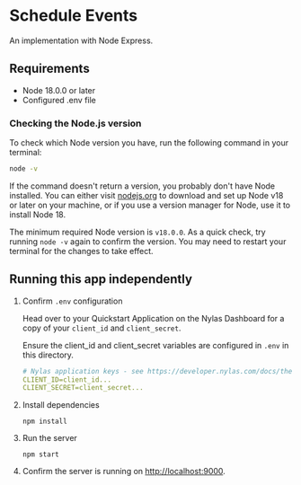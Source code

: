# Schedule Events

An implementation with Node Express.

## Requirements

- Node 18.0.0 or later
- Configured .env file

### Checking the Node.js version

To check which Node version you have, run the following command in your terminal:

```bash
node -v
```

If the command doesn't return a version, you probably don't have Node installed.  You can either visit [nodejs.org](https://nodejs.org/en/) to download and set up Node v18 or later on your machine, or if you use a version manager for Node, use it to install Node 18.

The minimum required Node version is `v18.0.0`. As a quick check, try running `node -v` again to confirm the version. You may need to restart your terminal for the changes to take effect.

## Running this app independently

1. Confirm `.env` configuration

    Head over to your Quickstart Application on the Nylas Dashboard for a copy of your `client_id` and `client_secret`.

    Ensure the client_id and client_secret variables are configured in `.env` in this directory.

    ```yaml
    # Nylas application keys - see https://developer.nylas.com/docs/the-basics/authentication/authorizing-api-requests/#sdk-authentication
    CLIENT_ID=client_id...
    CLIENT_SECRET=client_secret...
    ```

2. Install dependencies

    ```
    npm install
    ```

3. Run the server

    ```
    npm start
    ```
4. Confirm the server is running on [http://localhost:9000](http://localhost:9000).